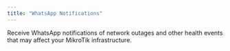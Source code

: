 ```yaml
---
title: "WhatsApp Notifications"
---
```


Receive WhatsApp notifications of network outages and other health events that may affect your MikroTik infrastructure.